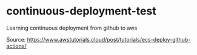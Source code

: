 # continuous-deployment-test
Learning continuous deployment from github to aws


Source: https://www.awstutorials.cloud/post/tutorials/ecs-deploy-github-actions/
